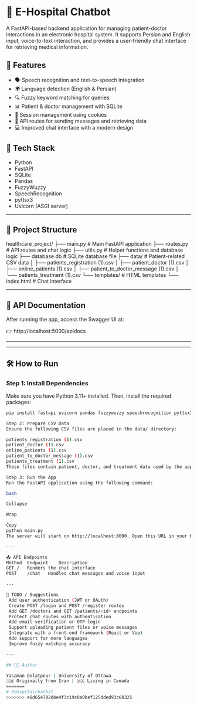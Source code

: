 # 🏥 E-Hospital Chatbot

A FastAPI-based backend application for managing patient-doctor interactions in an electronic hospital system. It supports Persian and English input, voice-to-text interaction, and provides a user-friendly chat interface for retrieving medical information.

## 🚀 Features

- 🗣️ Speech recognition and text-to-speech integration
- 🌍 Language detection (English & Persian)
- 🔍 Fuzzy keyword matching for queries
- 📊 Patient & doctor management with SQLite
- 🔐 Session management using cookies
- 🔄 API routes for sending messages and retrieving data
- 💻 Improved chat interface with a modern design

## 🧱 Tech Stack

- Python
- FastAPI
- SQLite
- Pandas
- FuzzyWuzzy
- SpeechRecognition
- pyttsx3
- Uvicorn (ASGI server)

---

## 📂 Project Structure


healthcare_project/
├── main.py                   # Main FastAPI application
├── routes.py                 # API routes and chat logic
├── utils.py                  # Helper functions and database logic
├── database.db               # SQLite database file
├── data/                     # Patient-related CSV data
│   ├── patients_registration (1).csv
│   ├── patient_doctor (1).csv
│   ├── online_patients (1).csv
│   ├── patient_to_doctor_message (1).csv
│   └── patients_treatment (1).csv
└── templates/                # HTML templates
└── index.html            # Chat interface

---

## 🧪 API Documentation

After running the app, access the Swagger UI at:

👉 http://localhost:5000/apidocs

---


---

## 🛠️ How to Run

### Step 1: Install Dependencies

Make sure you have Python 3.11+ installed. Then, install the required packages:

```bash
pip install fastapi uvicorn pandas fuzzywuzzy speechrecognition pyttsx3 requests

Step 2: Prepare CSV Data
Ensure the following CSV files are placed in the data/ directory:

patients_registration (1).csv
patient_doctor (1).csv
online_patients (1).csv
patient_to_doctor_message (1).csv
patients_treatment (1).csv
These files contain patient, doctor, and treatment data used by the application.

Step 3: Run the App
Run the FastAPI application using the following command:

bash

Collapse

Wrap

Copy
python main.py
The server will start on http://localhost:8000. Open this URL in your browser to access the chat interface.

---

📤 API Endpoints
Method	Endpoint	Description
GET	/	Renders the chat interface
POST	/chat	Handles chat messages and voice input

---

📌 TODO / Suggestions
 Add user authentication (JWT or OAuth)
 Create POST /login and POST /register routes
 Add GET /doctors and GET /patients/<id> endpoints
 Protect chat routes with authentication
 Add email verification or OTP login
 Support uploading patient files or voice messages
 Integrate with a front-end framework (React or Vue)
 Add support for more languages
 Improve fuzzy matching accuracy

---

## 👨‍💻 Author

Yasaman Dolatpour | University of Ottawa  
🇮🇷 Originally from Iran | 🇨🇦 Living in Canada  
=======
# EHospitalchatbot
>>>>>>> e8d654702d4e4f3c19c0a0bef125dded93c60325

